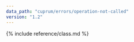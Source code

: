 ```yaml
---
data_path: "cuprum/errors/operation-not-called"
version: "1.2"
---
```


{% include reference/class.md %}

